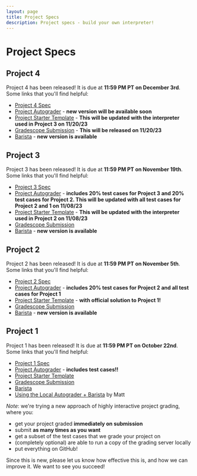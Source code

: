 ```yaml
---
layout: page
title: Project Specs
description: Project specs - build your own interpreter!
---
```


# Project Specs

## Project 4
Project 4 has been released! It is due at **11:59 PM PT on December 3rd**. Some links that you'll find helpful:
- [Project 4 Spec](https://docs.google.com/document/d/17tXuOYUlmCjMELna94cM-pp47AMLXr_6_2htWdlsB7o/edit?usp=sharing)
- [Project Autograder](https://github.com/UCLA-CS-131/fall-23-autograder) - **new version will be available soon**
- [Project Starter Template](https://github.com/UCLA-CS-131/fall-23-project-starter) - **This will be updated with the interpreter used in Project 3 on 11/20/23**
- [Gradescope Submission](https://www.gradescope.com/courses/626344/assignments/3622703) - **This will be released on 11/20/23**
- [Barista](https://barista-f23.fly.dev/) - **new version is available**

## Project 3

Project 3 has been released! It is due at **11:59 PM PT on November 19th**. Some links that you'll find helpful:

- [Project 3 Spec](https://docs.google.com/document/d/1WygM7bi67LIVfxYEZKW6pplNyUhd21dq87CkUJvolhM/edit?usp=sharing)
- [Project Autograder](https://github.com/UCLA-CS-131/fall-23-autograder) - **includes 20% test cases for Project 3 and 20% test cases for Project 2.  This will be updated with all test cases for Project 2 and 1 on 11/08/23**
- [Project Starter Template](https://github.com/UCLA-CS-131/fall-23-project-starter) - **This will be updated with the interpreter used in Project 2 on 11/08/23**
- [Gradescope Submission](https://www.gradescope.com/courses/626344/assignments/3622703)
- [Barista](https://barista-f23.fly.dev/) - **new version is available**

## Project 2

Project 2 has been released! It is due at **11:59 PM PT on November 5th**. Some links that you'll find helpful:

- [Project 2 Spec](https://docs.google.com/document/d/1Rvl6g3NWLaD9VpVLzox82-izEU0TenP5LILQ2nJ3r7k/edit?usp=sharing)
- [Project Autograder](https://github.com/UCLA-CS-131/fall-23-autograder) - **includes 20% test cases for Project 2 and all test cases for Project 1**
- [Project Starter Template](https://github.com/UCLA-CS-131/fall-23-project-starter) - **with official solution to Project 1!**
- [Gradescope Submission](https://www.gradescope.com/courses/626344/assignments/3573936/)
- [Barista](https://barista-f23.fly.dev/) - **new version is available**

## Project 1

Project 1 has been released! It is due at **11:59 PM PT on October 22nd**. Some links that you'll find helpful:

- [Project 1 Spec](https://docs.google.com/document/d/1RgPjCH_LtEA-e-SJhtB0hDKn6tMk5YNBcAyhAwFJehc/edit#heading=h.63zoibjlqvny)
- [Project Autograder](https://github.com/UCLA-CS-131/fall-23-autograder) - **includes test cases!!**
- [Project Starter Template](https://github.com/UCLA-CS-131/fall-23-project-starter)
- [Gradescope Submission](https://www.gradescope.com/courses/626344/assignments/3434712/)
- [Barista](https://barista-f23.fly.dev/)
- [Using the Local Autograder + Barista](https://docs.google.com/presentation/d/1q5hSt7sX6ZyBEQQMGZyrf_AaIWB396ftnXoystpMF8A/) by Matt

*Note*: we're trying a new approach of highly interactive project grading, where you:

- get your project graded **immediately on submission**
- submit **as many times as you want**
- get a subset of the test cases that we grade your project on
- (completely optional) are able to run a copy of the grading server locally
- put everything on GitHub!

Since this is new, please let us know how effective this is, and how we can improve it. We want to see you succeed!
